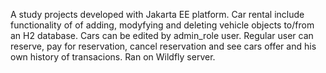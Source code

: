 A study projects developed with Jakarta EE platform.
Car rental include functionality of of adding, modyfying and deleting vehicle objects to/from an H2 database.
Cars can be edited by admin_role user. 
Regular user can reserve, pay for reservation, cancel reservation and see cars offer and his own history of transacions.
Ran on Wildfly server. 
